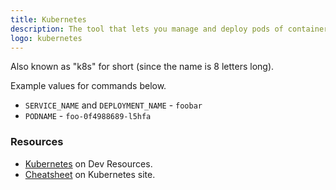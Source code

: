 ```yaml
---
title: Kubernetes
description: The tool that lets you manage and deploy pods of containers at scale
logo: kubernetes
---
```


Also known as "k8s" for short (since the name is 8 letters long).

Example values for commands below.

- `SERVICE_NAME` and `DEPLOYMENT_NAME` -  `foobar`
- `PODNAME` - `foo-0f4988689-l5hfa`


### Resources

- [Kubernetes](https://michaelcurrin.github.io/dev-resources/resources/containers/kubernetes.html) on Dev Resources.
- [Cheatsheet](https://kubernetes.io/docs/reference/kubectl/cheatsheet/) on Kubernetes site.
